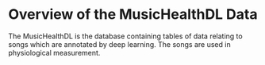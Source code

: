 ﻿# Overview of the MusicHealthDL Data
The MusicHealthDL is the database containing tables of data relating to songs which are annotated by deep learning. The songs are used in physiological measurement.
